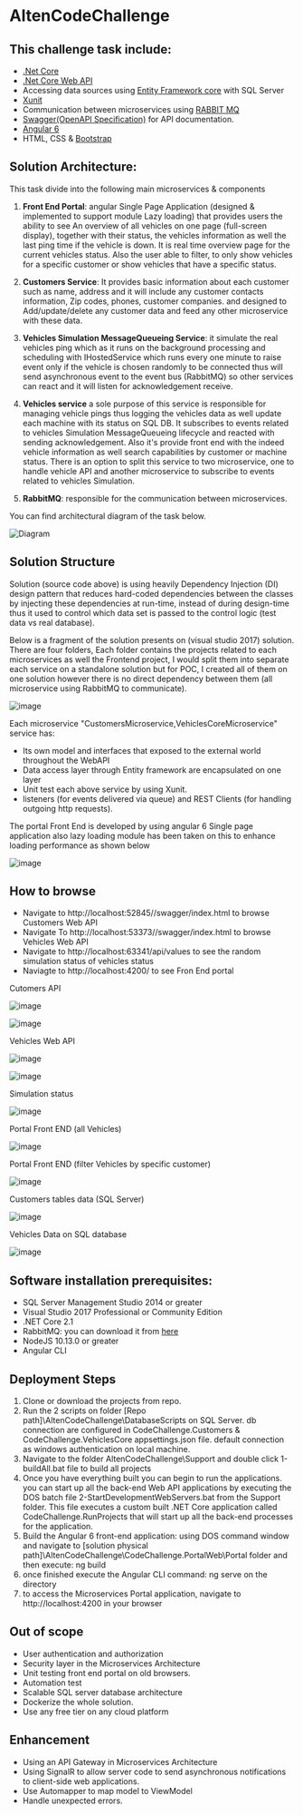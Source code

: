 # AltenCodeChallenge

## This challenge task include:
- [.Net Core](https://docs.microsoft.com/en-us/dotnet/core/) 
- [.Net Core Web API](https://docs.microsoft.com/en-us/aspnet/core/web-api/?view=aspnetcore-2.2)
- Accessing data sources using [Entity Framework core](https://docs.microsoft.com/en-us/ef/core/get-started/netcore/) with SQL Server
- [Xunit](https://xunit.net/)
- Communication between microservices using [RABBIT MQ](https://www.rabbitmq.com/)
- [Swagger(OpenAPI Specification)](https://docs.microsoft.com/en-us/aspnet/core/tutorials/web-api-help-pages-using-swagger?view=aspnetcore-2.2) for API documentation.
- [Angular 6](https://angular.io/)
- HTML, CSS & [Bootstrap](https://getbootstrap.com/docs/4.3/getting-started/introduction/)

## Solution Architecture:
This task divide into the following main microservices & components
1. **Front End Portal**: angular Single Page Application (designed & implemented to support module Lazy loading) that provides users the ability to see An overview of all vehicles on one page (full-screen display), together with their status, the vehicles information as well the last ping time if the vehicle is down. It is real time overview page for the current vehicles status. Also the user able to filter, to only show vehicles for a specific customer or show vehicles that have a specific status.

2. **Customers Service**: It provides basic information about each customer such as name, address and it will include any customer contacts information, Zip codes, phones, customer companies. and designed to Add/update/delete any customer data and feed any other microservice with these data.   

3. **Vehicles Simulation MessageQueueing Service**: it simulate the real vehicles ping which as it runs on the background processing and scheduling with IHostedService which runs every one minute to raise event only if the vehicle is chosen randomly to be connected thus will send asynchronous event to the event bus (RabbitMQ) so other services can react and it will listen for acknowledgement receive.   

4. **Vehicles service** a sole purpose of this service is responsible for managing vehicle pings thus logging the vehicles data as well update each machine with its status on SQL DB. It subscribes to events related to vehicles Simulation MessageQueueing lifecycle and reacted with sending acknowledgement.
Also it's provide front end with the indeed vehicle information as well search capabilities by customer or machine status. There is an option to split this service to two microservice, one to handle vehicle API and another microservice to subscribe to events related to vehicles Simulation.

5. **RabbitMQ**: responsible for the communication between microservices.

You can find architectural diagram of the task below.

![Diagram ](https://user-images.githubusercontent.com/30432856/57286173-03ffd480-70b5-11e9-9ec7-6cdd454f5afb.png)


## Solution Structure
Solution (source code above) is using heavily Dependency Injection (DI) design pattern that reduces hard-coded dependencies between the classes by injecting these dependencies at run-time, instead of during design-time thus it used to control which data set is passed to the control logic (test data vs real database).

Below is a fragment of the solution presents on (visual studio 2017) solution.  There are four folders, Each folder contains the projects related to each microservices as well the Frontend project, I would split them into separate each service on a standalone solution but for POC, I created all of them on one solution however there is no direct dependency between them (all microservice using RabbitMQ to communicate).  


![image](https://user-images.githubusercontent.com/30432856/57258133-c753bf00-705b-11e9-8808-2161c40cdde3.png)



Each microservice "CustomersMicroservice,VehiclesCoreMicroservice" service has:  
- Its own model and interfaces that exposed to the external world throughout the WebAPI
- Data access layer through Entity framework are encapsulated on one layer
- Unit test each above service by using Xunit.
- listeners (for events delivered via queue) and REST Clients (for handling outgoing http requests).

The portal Front End is developed by using angular 6 Single page application also lazy loading module has been taken on this to enhance loading performance as shown below 

![image](https://user-images.githubusercontent.com/30432856/57258961-41854300-705e-11e9-9fd7-146862d5af7e.png)


## How to browse 
- Navigate to http://localhost:52845//swagger/index.html to browse Customers Web API
- Navigate To http://localhost:53373//swagger/index.html to browse Vehicles Web API
- Navigate to http://localhost:63341/api/values to see the random simulation status of vehicles status
- Naviagte to http://localhost:4200/ to see Fron End portal


Cutomers API

![image](https://user-images.githubusercontent.com/30432856/57304224-3b837680-70df-11e9-8254-368bfd2e90c1.png)

![image](https://user-images.githubusercontent.com/30432856/57304797-45f24000-70e0-11e9-930c-a14bd28fbc62.png)

Vehicles Web API

![image](https://user-images.githubusercontent.com/30432856/57304884-63270e80-70e0-11e9-8e53-8a34b6e7861e.png)

![image](https://user-images.githubusercontent.com/30432856/57304951-85b92780-70e0-11e9-8db2-281b968dcd0e.png)

Simulation status

![image](https://user-images.githubusercontent.com/30432856/57306033-5b686980-70e2-11e9-9161-bce1da0d860c.png)


Portal Front END (all Vehicles)

![image](https://user-images.githubusercontent.com/30432856/57305453-679ff700-70e1-11e9-9271-3c1aeeb2ed23.png)

Portal Front END (filter Vehicles by specific customer)

![image](https://user-images.githubusercontent.com/30432856/57305533-88684c80-70e1-11e9-8f08-3e4a92f2518c.png)


Customers tables data (SQL Server)

![image](https://user-images.githubusercontent.com/30432856/57306124-8eaaf880-70e2-11e9-8522-c7deb65a7d78.png)



Vehicles Data on SQL database

![image](https://user-images.githubusercontent.com/30432856/57306256-ce71e000-70e2-11e9-83c4-184427b9c348.png)

## Software installation prerequisites:
- SQL Server Management Studio 2014 or greater
- Visual Studio 2017 Professional or Community Edition
- .NET Core 2.1 
- RabbitMQ: you can download it from [here](https://www.rabbitmq.com/install-windows.html)
- NodeJS 10.13.0 or greater
- Angular CLI

## Deployment Steps
1. Clone or download the projects from repo.
2. Run the 2 scripts on folder \[Repo path]\AltenCodeChallenge\DatabaseScripts on SQL Server. db connection are configured in CodeChallenge.Customers & CodeChallenge.VehiclesCore appsettings.json file. default connection as windows authentication on local machine.
3. Navigate to the folder AltenCodeChallenge\Support and double click 1-buildAll.bat file to build all projects 
4. Once you have everything built you can begin to run the applications.  you can start up all the back-end Web API applications by executing the DOS batch file 2-StartDevelopmentWebServers.bat from the Support folder. This file executes a custom built .NET Core application called CodeChallenge.RunProjects that will start up all the back-end processes for the  application. 
5. Build the Angular 6 front-end application: using DOS command window and navigate to [solution physical path]\AltenCodeChallenge\CodeChallenge.PortalWeb\Portal folder and then execute: ng build
6. once finished execute the Angular CLI command: ng serve on the directory
7. to access the Microservices Portal application, navigate to http://localhost:4200 in your browser

## Out of scope
- User authentication and authorization
- Security layer in the Microservices Architecture
- Unit testing front end portal on old browsers.
- Automation test
- Scalable SQL server database architecture
- Dockerize the whole solution.
- Use any free tier on any cloud platform 

## Enhancement
- Using an API Gateway in Microservices Architecture
- Using SignalR to allow server code to send asynchronous notifications to client-side web applications.
- Use Automapper to map model to ViewModel
- Handle unexpected errors.


